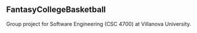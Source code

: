 ## FantasyCollegeBasketball
Group project for Software Engineering (CSC 4700) at Villanova University.
